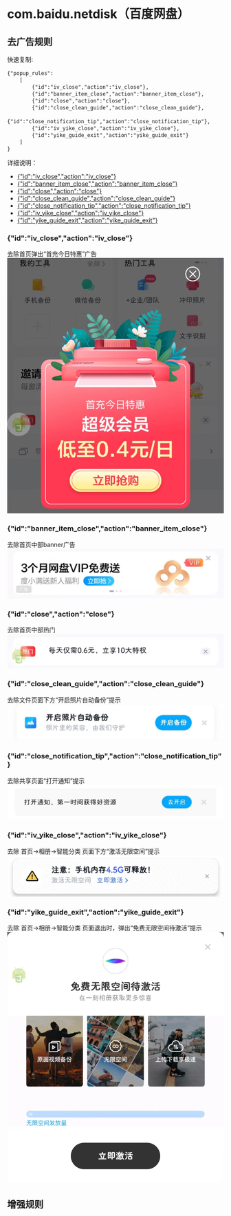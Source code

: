 # com.baidu.netdisk（百度网盘）

## 去广告规则

快速复制:
```
{"popup_rules":
    [
        {"id":"iv_close","action":"iv_close"},
        {"id":"banner_item_close","action":"banner_item_close"},
        {"id":"close","action":"close"},
        {"id":"close_clean_guide","action":"close_clean_guide"},
        {"id":"close_notification_tip","action":"close_notification_tip"},
        {"id":"iv_yike_close","action":"iv_yike_close"},
        {"id":"yike_guide_exit","action":"yike_guide_exit"}
    ]
}
```
详细说明：
- [{"id":"iv_close","action":"iv_close"}](#idiv_closeactioniv_close)
- [{"id":"banner_item_close","action":"banner_item_close"}](#idbanner_item_closeactionbanner_item_close)
- [{"id":"close","action":"close"}](#idcloseactionclose)
- [{"id":"close_clean_guide","action":"close_clean_guide"}](#idclose_clean_guideactionclose_clean_guide)
- [{"id":"close_notification_tip","action":"close_notification_tip"}](#idclose_notification_tipactionclose_notification_tip)
- [{"id":"iv_yike_close","action":"iv_yike_close"}](#idiv_yike_closeactioniv_yike_close)
- [{"id":"yike_guide_exit","action":"yike_guide_exit"}](#idyike_guide_exitactionyike_guide_exit)

### {"id":"iv_close","action":"iv_close"}
去除首页弹出“首充今日特惠”广告
![](./assets/iv_close.jpg)

### {"id":"banner_item_close","action":"banner_item_close"}
去除首页中部banner广告
![](./assets/banner_item_close.jpg)

### {"id":"close","action":"close"}
去除首页中部热门
![](./assets/close.jpg)

### {"id":"close_clean_guide","action":"close_clean_guide"}
去除文件页面下方“开启照片自动备份”提示
![](./assets/close_clean_guide.jpg)

### {"id":"close_notification_tip","action":"close_notification_tip"}
去除共享页面“打开通知”提示
![](./assets/close_notification_tip.jpg)

### {"id":"iv_yike_close","action":"iv_yike_close"}
去除 首页->相册->智能分类 页面下方“激活无限空间”提示
![](./assets/iv_yike_close.jpg)

### {"id":"yike_guide_exit","action":"yike_guide_exit"}
去除 首页->相册->智能分类 页面退出时，弹出“免费无限空间待激活”提示
![](./assets/yike_guide_exit.jpg)

## 增强规则